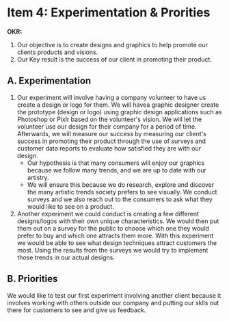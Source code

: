# Item 4: Experimentation & Prorities

**OKR:**
1. Our objective is to create designs and graphics to help promote our clients products and visions.
2. Our Key result is the success of our client in promoting their product.

## A. Experimentation
1. Our experiment will involve having a company volunteer to have us create a design or logo for them. We will havea graphic designer create the prototype (design or logo) using graphic design applications such as Photoshop or Pixlr based on the volunteer's vision. We will let the volunteer use our design for their company for a period of time. Afterwards, we will measure our success by measuring our client's success in promoting their product through the use of surveys and customer data reports to evaluate how satisfied they are with our design.
    * Our hypothesis is that many consumers will enjoy our graphics because we follow many trends, and we are up to date with our artistry.
    * We will ensure this because we do research, explore and discover the many artistic trends society prefers to see visually. We conduct surveys and we also reach out to the consumers to ask what they would like to see on a product.
2. Another experiment we could conduct is creating a few different designs/logos with their own unique characteristics. We would then put them out on a survey for the public to choose which one they would prefer to buy and which one attracts them more. With this experiment we would be able to see what design techniques attract customers the most. Using the results from the surveys we would try to implement those trends in our actual designs.

## B. Priorities
We would like to test our first experiment involving another client because it involves working with others outside our company and putting our sklls out there for customers to see and give us feedback.